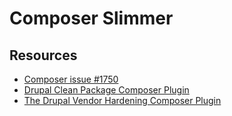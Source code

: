 # Composer Slimmer

## Resources

- [Composer issue #1750](https://github.com/composer/composer/issues/1750)
- [Drupal Clean Package Composer Plugin](https://www.drupal.org/project/clean_package)
- [The Drupal Vendor Hardening Composer Plugin](https://github.com/drupal/core-vendor-hardening)
